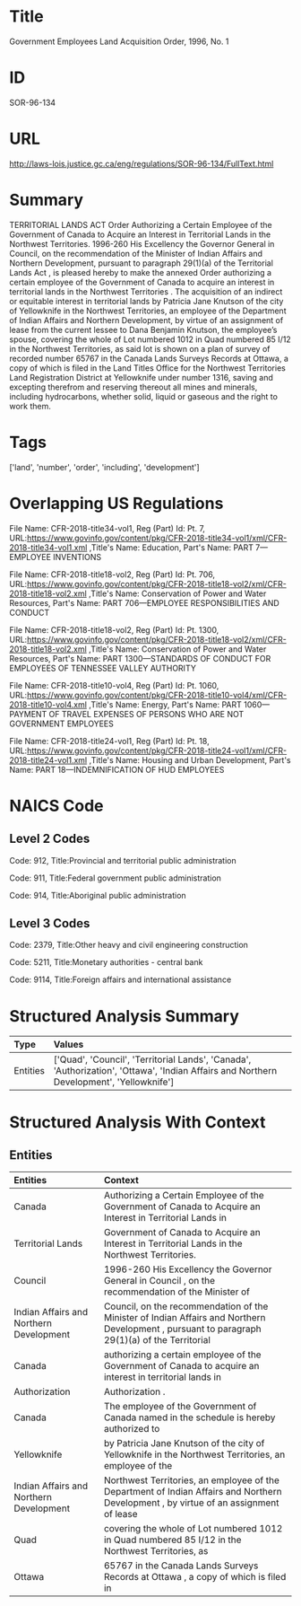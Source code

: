 # Title
Government Employees Land Acquisition Order, 1996, No. 1


# ID
SOR-96-134

# URL
http://laws-lois.justice.gc.ca/eng/regulations/SOR-96-134/FullText.html


# Summary
TERRITORIAL LANDS ACT Order Authorizing a Certain Employee of the Government of Canada to Acquire an Interest in Territorial Lands in the Northwest Territories.
1996-260 His Excellency the Governor General in Council, on the recommendation of the Minister of Indian Affairs and Northern Development, pursuant to paragraph 29(1)(a) of the  Territorial Lands Act , is pleased hereby to make the annexed  Order authorizing a certain employee of the Government of Canada to acquire an interest in territorial lands in the Northwest Territories .
The acquisition of an indirect or equitable interest in territorial lands by Patricia Jane Knutson of the city of Yellowknife in the Northwest Territories, an employee of the Department of Indian Affairs and Northern Development, by virtue of an assignment of lease from the current lessee to Dana Benjamin Knutson, the employee’s spouse, covering the whole of Lot numbered 1012 in Quad numbered 85 I/12 in the Northwest Territories, as said lot is shown on a plan of survey of recorded number 65767 in the Canada Lands Surveys Records at Ottawa, a copy of which is filed in the Land Titles Office for the Northwest Territories Land Registration District at Yellowknife under number 1316, saving and excepting therefrom and reserving thereout all mines and minerals, including hydrocarbons, whether solid, liquid or gaseous and the right to work them.


# Tags
['land', 'number', 'order', 'including', 'development']


# Overlapping US Regulations
File Name: CFR-2018-title34-vol1, Reg (Part) Id: Pt. 7, URL:https://www.govinfo.gov/content/pkg/CFR-2018-title34-vol1/xml/CFR-2018-title34-vol1.xml
,Title's Name: Education, Part's Name: PART 7—EMPLOYEE INVENTIONS

File Name: CFR-2018-title18-vol2, Reg (Part) Id: Pt. 706, URL:https://www.govinfo.gov/content/pkg/CFR-2018-title18-vol2/xml/CFR-2018-title18-vol2.xml
,Title's Name: Conservation of Power and Water Resources, Part's Name: PART 706—EMPLOYEE RESPONSIBILITIES AND CONDUCT

File Name: CFR-2018-title18-vol2, Reg (Part) Id: Pt. 1300, URL:https://www.govinfo.gov/content/pkg/CFR-2018-title18-vol2/xml/CFR-2018-title18-vol2.xml
,Title's Name: Conservation of Power and Water Resources, Part's Name: PART 1300—STANDARDS OF CONDUCT FOR EMPLOYEES OF TENNESSEE VALLEY AUTHORITY

File Name: CFR-2018-title10-vol4, Reg (Part) Id: Pt. 1060, URL:https://www.govinfo.gov/content/pkg/CFR-2018-title10-vol4/xml/CFR-2018-title10-vol4.xml
,Title's Name: Energy, Part's Name: PART 1060—PAYMENT OF TRAVEL EXPENSES OF PERSONS WHO ARE NOT GOVERNMENT EMPLOYEES

File Name: CFR-2018-title24-vol1, Reg (Part) Id: Pt. 18, URL:https://www.govinfo.gov/content/pkg/CFR-2018-title24-vol1/xml/CFR-2018-title24-vol1.xml
,Title's Name: Housing and Urban Development, Part's Name: PART 18—INDEMNIFICATION OF HUD EMPLOYEES




# NAICS Code
## Level 2 Codes
Code: 912, Title:Provincial and territorial public administration

Code: 911, Title:Federal government public administration

Code: 914, Title:Aboriginal public administration




## Level 3 Codes
Code: 2379, Title:Other heavy and civil engineering construction

Code: 5211, Title:Monetary authorities - central bank

Code: 9114, Title:Foreign affairs and international assistance







# Structured Analysis Summary
| Type     | Values                                                                                                                                  |
|:---------|:----------------------------------------------------------------------------------------------------------------------------------------|
| Entities | ['Quad', 'Council', 'Territorial Lands', 'Canada', 'Authorization', 'Ottawa', 'Indian Affairs and Northern Development', 'Yellowknife'] |


# Structured Analysis With Context
 


## Entities
| Entities                                | Context                                                                                                                                       |
|:----------------------------------------|:----------------------------------------------------------------------------------------------------------------------------------------------|
| Canada                                  | Authorizing a Certain Employee of the Government of Canada to Acquire an Interest in Territorial Lands in                                     |
| Territorial Lands                       | Government of Canada to Acquire an Interest in Territorial Lands  in the Northwest Territories.                                               |
| Council                                 | 1996-260 His Excellency the Governor General in  Council , on the recommendation of the Minister of                                           |
| Indian Affairs and Northern Development | Council, on the recommendation of the Minister of Indian Affairs and Northern Development , pursuant to paragraph 29(1)(a) of the Territorial |
| Canada                                  | authorizing a certain employee of the Government of Canada to acquire an interest in territorial lands in                                     |
| Authorization                           | Authorization .                                                                                                                               |
| Canada                                  | The employee of the Government of  Canada named in the schedule is hereby authorized to                                                       |
| Yellowknife                             | by Patricia Jane Knutson of the city of Yellowknife in the Northwest Territories, an employee of the                                          |
| Indian Affairs and Northern Development | Northwest Territories, an employee of the Department of Indian Affairs and Northern Development , by virtue of an assignment of lease         |
| Quad                                    | covering the whole of Lot numbered 1012 in Quad numbered 85 I/12 in the Northwest Territories, as                                             |
| Ottawa                                  | 65767 in the Canada Lands Surveys Records at Ottawa , a copy of which is filed in                                                             |


